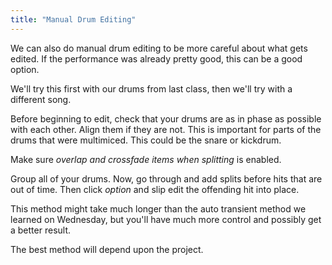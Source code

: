 ```yaml
---
title: "Manual Drum Editing"
---
```


We can also do manual drum editing to be more careful about what gets edited. If the performance was already pretty good, this can be a good option.

We'll try this first with our drums from last class, then we'll try with a different song.

Before beginning to edit, check that your drums are as in phase as possible with each other. Align them if they are not. This is important for parts of the drums that were multimiced. This could be the snare or kickdrum.

Make sure _overlap and crossfade items when splitting_ is enabled.

Group all of your drums. Now, go through and add splits before hits that are out of time. Then click _option_ and slip edit the offending hit into place.

This method might take much longer than the auto transient method we learned on Wednesday, but you'll have much more control and possibly get a better result.

The best method will depend upon the project.
